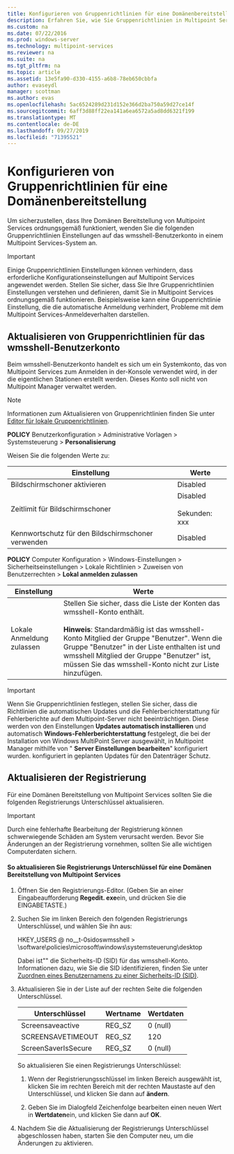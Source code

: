 ```yaml
---
title: Konfigurieren von Gruppenrichtlinien für eine Domänenbereitstellung
description: Erfahren Sie, wie Sie Gruppenrichtlinien in Multipoint Services einrichten.
ms.custom: na
ms.date: 07/22/2016
ms.prod: windows-server
ms.technology: multipoint-services
ms.reviewer: na
ms.suite: na
ms.tgt_pltfrm: na
ms.topic: article
ms.assetid: 13e5fa90-d330-4155-a6b8-78eb650cbbfa
author: evaseydl
manager: scottman
ms.author: evas
ms.openlocfilehash: 5ac6524289d231d152e366d2ba750a59d27ce14f
ms.sourcegitcommit: 6aff3d88ff22ea141a6ea6572a5ad8dd6321f199
ms.translationtype: MT
ms.contentlocale: de-DE
ms.lasthandoff: 09/27/2019
ms.locfileid: "71395521"
---
```

# <a name="configure-group-policies-for-a-domain-deployment"></a>Konfigurieren von Gruppenrichtlinien für eine Domänenbereitstellung
Um sicherzustellen, dass Ihre Domänen Bereitstellung von Multipoint Services ordnungsgemäß funktioniert, wenden Sie die folgenden Gruppenrichtlinien Einstellungen auf das wmsshell-Benutzerkonto in einem Multipoint Services-System an.  
  
> [!IMPORTANT]  
> Einige Gruppenrichtlinien Einstellungen können verhindern, dass erforderliche Konfigurationseinstellungen auf Multipoint Services angewendet werden. Stellen Sie sicher, dass Sie Ihre Gruppenrichtlinien Einstellungen verstehen und definieren, damit Sie in Multipoint Services ordnungsgemäß funktionieren. Beispielsweise kann eine Gruppenrichtlinie Einstellung, die die automatische Anmeldung verhindert, Probleme mit dem Multipoint Services-Anmeldeverhalten darstellen.  
  
## <a name="update-group-policies-for-the-wmsshell-user-account"></a>Aktualisieren von Gruppenrichtlinien für das wmsshell-Benutzerkonto 
Beim wmsshell-Benutzerkonto handelt es sich um ein Systemkonto, das von Multipoint Services zum Anmelden in der-Konsole verwendet wird, in der die eigentlichen Stationen erstellt werden. Dieses Konto soll nicht von Multipoint Manager verwaltet werden.
  
> [!NOTE]  
> Informationen zum Aktualisieren von Gruppenrichtlinien finden Sie unter [Editor für lokale Gruppenrichtlinien](https://technet.microsoft.com/library/dn265982.aspx).  
  
**POLICY** Benutzerkonfiguration > Administrative Vorlagen > Systemsteuerung > **Personalisierung**  
  
Weisen Sie die folgenden Werte zu:  
  
|Einstellung|Werte|  
|-----------|----------|  
|Bildschirmschoner aktivieren|Disabled|  
|Zeitlimit für Bildschirmschoner|Disabled<br /><br />Sekunden: xxx|  
|Kennwortschutz für den Bildschirmschoner verwenden|Disabled|  
  
**POLICY** Computer Konfiguration > Windows-Einstellungen > Sicherheitseinstellungen > Lokale Richtlinien > Zuweisen von Benutzerrechten > **Lokal anmelden zulassen**  
  
|Einstellung|Werte|  
|-----------|----------|  
|Lokale Anmeldung zulassen|Stellen Sie sicher, dass die Liste der Konten das wmsshell-Konto enthält.<br /><br />**Hinweis**: Standardmäßig ist das wmsshell-Konto Mitglied der Gruppe "Benutzer". Wenn die Gruppe "Benutzer" in der Liste enthalten ist und wmsshell Mitglied der Gruppe "Benutzer" ist, müssen Sie das wmsshell-Konto nicht zur Liste hinzufügen.|  
  
> [!IMPORTANT]  
> Wenn Sie Gruppenrichtlinien festlegen, stellen Sie sicher, dass die Richtlinien die automatischen Updates und die Fehlerberichterstattung für Fehlerberichte auf dem Multipoint-Server nicht beeinträchtigen. Diese werden von den Einstellungen **Updates automatisch installieren** und automatisch **Windows-Fehlerberichterstattung** festgelegt, die bei der Installation von Windows MultiPoint Server ausgewählt, in Multipoint Manager mithilfe von " **Server Einstellungen bearbeiten**" konfiguriert wurden. konfiguriert in geplanten Updates für den Datenträger Schutz.  
  
## <a name="update-the-registry"></a>Aktualisieren der Registrierung  
Für eine Domänen Bereitstellung von Multipoint Services sollten Sie die folgenden Registrierungs Unterschlüssel aktualisieren.  
  
> [!IMPORTANT]  
> Durch eine fehlerhafte Bearbeitung der Registrierung können schwerwiegende Schäden am System verursacht werden. Bevor Sie Änderungen an der Registrierung vornehmen, sollten Sie alle wichtigen Computerdaten sichern.  
  
#### <a name="to-update-registry-subkeys-for-a-domain-deployment-of-multipoint-services"></a>So aktualisieren Sie Registrierungs Unterschlüssel für eine Domänen Bereitstellung von Multipoint Services  
  
1.  Öffnen Sie den Registrierungs-Editor. (Geben Sie an einer Eingabeaufforderung **Regedit. exe**ein, und drücken Sie die EINGABETASTE.)  
  
2.  Suchen Sie im linken Bereich den folgenden Registrierungs Unterschlüssel, und wählen Sie ihn aus:  
  
    HKEY_USERS @ no__t-0sidoswmsshell > \software\policies\microsoft\windows\systemsteuerung\desktop  
  
    Dabei ist<SIDofWMSshell>"" die Sicherheits-ID (SID) für das wmsshell-Konto. Informationen dazu, wie Sie die SID identifizieren, finden Sie unter [Zuordnen eines Benutzernamens zu einer Sicherheits-ID (SID)](https://support.microsoft.com/kb/154599).  
  
3.  Aktualisieren Sie in der Liste auf der rechten Seite die folgenden Unterschlüssel.  
  
    |Unterschlüssel|Wertname|Wertdaten|  
    |----------|--------------|--------------|  
    |Screensaveactive|REG_SZ|0 (null)|  
    |SCREENSAVETIMEOUT|REG_SZ|120|  
    |ScreenSaverIsSecure|REG_SZ|0 (null)|  
  
    So aktualisieren Sie einen Registrierungs Unterschlüssel:  
  
    1.  Wenn der Registrierungsschlüssel im linken Bereich ausgewählt ist, klicken Sie im rechten Bereich mit der rechten Maustaste auf den Unterschlüssel, und klicken Sie dann auf **ändern**.  
  
    2.  Geben Sie im Dialogfeld Zeichenfolge bearbeiten einen neuen Wert in **Wertdaten**ein, und klicken Sie dann auf **OK**.  
  
4.  Nachdem Sie die Aktualisierung der Registrierungs Unterschlüssel abgeschlossen haben, starten Sie den Computer neu, um die Änderungen zu aktivieren. 
